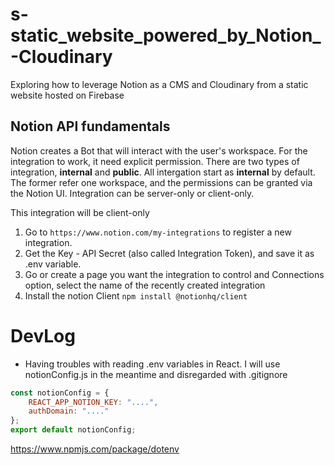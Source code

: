 # s-static_website_powered_by_Notion_-Cloudinary
Exploring how to leverage Notion as a CMS and Cloudinary from a static website hosted on Firebase


## Notion API fundamentals

Notion creates a Bot that will interact with the user's workspace. For the integration to work, it need explicit permission.
There are two types of integration, **internal** and **public**. All intergation start as **internal** by default. The former refer one workspace, and the permissions can be granted via the Notion UI. Integration can be server-only or client-only.

This integration will be client-only

1. Go to `https://www.notion.com/my-integrations` to register a new integration.
2. Get the Key - API Secret (also called Integration Token), and save it as .env variable.
3. Go or create a page you want the integration to control and Connections option, select the name of the recently created integration
4. Install the notion Client `npm install @notionhq/client`


# DevLog
- Having troubles with reading .env variables in React. I will use notionConfig.js in the meantime and disregarded with .gitignore
```javascript
const notionConfig = {
    REACT_APP_NOTION_KEY: "....",
    authDomain: "...."
};
export default notionConfig;
```
https://www.npmjs.com/package/dotenv
